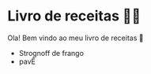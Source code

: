 # Livro de receitas :man_cook:

Ola! Bem vindo ao meu livro de receitas :wave: 

- Strognoff de frango
- pavÊ

